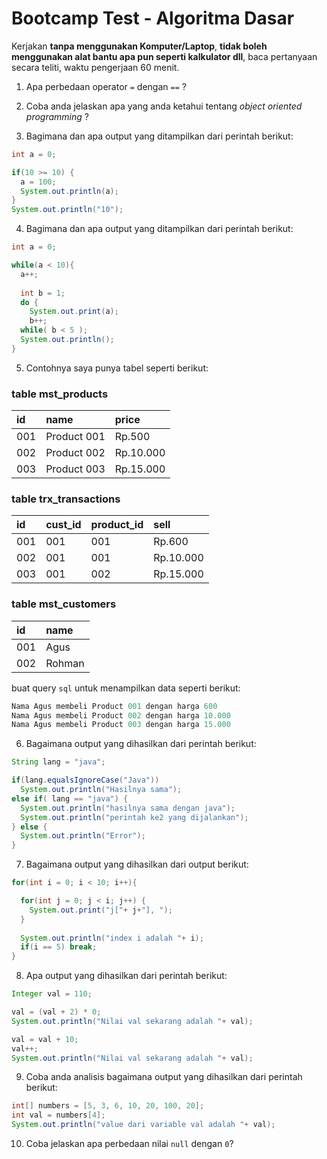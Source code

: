 # Bootcamp Test - Algoritma Dasar

Kerjakan **tanpa menggunakan Komputer/Laptop**, **tidak boleh menggunakan alat bantu apa pun seperti kalkulator dll**, baca pertanyaan secara teliti, waktu pengerjaan 60 menit.

1. Apa perbedaan operator `=` dengan `==` ?

2. Coba anda jelaskan apa yang anda ketahui tentang _object oriented programming_ ?

3. Bagimana dan apa output yang ditampilkan dari perintah berikut:

```java
int a = 0;

if(10 >= 10) {
  a = 100;
  System.out.println(a);
}
System.out.println("10");
```

4. Bagimana dan apa output yang ditampilkan dari perintah berikut:

```java
int a = 0;

while(a < 10){
  a++;
  
  int b = 1;
  do {  
    System.out.print(a);
    b++;
  while( b < 5 );
  System.out.println();
}
```

5. Contohnya saya punya tabel seperti berikut:

### table mst_products

| id              | name            | price           |
| :-------------  | :-------------  | :-------------  |
| 001             | Product 001     |        Rp.500   |
| 002             | Product 002     |       Rp.10.000 |
| 003             | Product 003     |       Rp.15.000 |

### table trx_transactions

| id     | cust_id | product_id   |           sell  |
| :------| :-----  | :----------- | :-------------  |
| 001    | 001     |         001  |        Rp.600   |
| 002    | 001     |         001  |       Rp.10.000 |
| 003    | 001     |         002  |       Rp.15.000 |

### table mst_customers

| id              | name            |
| :-------------  | :-------------  |
| 001             | Agus            |
| 002             | Rohman          |

buat query `sql` untuk menampilkan data seperti berikut:

```sql
Nama Agus membeli Product 001 dengan harga 600
Nama Agus membeli Product 002 dengan harga 10.000
Nama Agus membeli Product 003 dengan harga 15.000
```

6. Bagaimana output yang dihasilkan dari perintah berikut:

```java
String lang = "java";

if(lang.equalsIgnoreCase("Java"))
  System.out.println("Hasilnya sama");
else if( lang == "java") {
  System.out.println("hasilnya sama dengan java");
  System.out.println("perintah ke2 yang dijalankan");
} else { 
  System.out.println("Error");
}
```

7. Bagaimana output yang dihasilkan dari output berikut:

```java
for(int i = 0; i < 10; i++){

  for(int j = 0; j < i; j++) {
    System.out.print("j["+ j+"], ");
  }
  
  System.out.println("index i adalah "+ i);
  if(i == 5) break;
}
```

8. Apa output yang dihasilkan dari perintah berikut:

```java
Integer val = 110; 

val = (val + 2) * 0;
System.out.println("Nilai val sekarang adalah "+ val);

val = val + 10;
val++;
System.out.println("Nilai val sekarang adalah "+ val);
```

9. Coba anda analisis bagaimana output yang dihasilkan dari perintah berikut:

```java
int[] numbers = [5, 3, 6, 10, 20, 100, 20];
int val = numbers[4];
System.out.println("value dari variable val adalah "+ val);
```

10. Coba jelaskan apa perbedaan nilai `null` dengan `0`?
 
